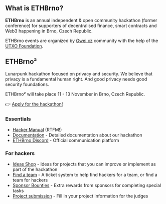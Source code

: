 ## What is ETHBrno?

**ETHBrno** is an annual independent & open community hackathon (former conference) for supporters of decentralised finance, smart contracts and Web3 happening in Brno, Czech Republic.

ETHBrno events are organized by [Gwei.cz](http://gwei.cz/) community with the help of the [UTXO Foundation](https://utxo.foundation/).


## ETHBrno²

Lunarpunk hackathon focused on privacy and security. We believe that privacy is a fundamental human right. And good privacy needs good security foundations.

ETHBrno² will take place 11 - 13 November in Brno, Czech Republic.

👉 [Apply for the hackathon!](https://join.ethbrno.cz)

### Essentials

* [Hacker Manual](https://docs.ethbrno.cz/events/2022/hacker-manual) (RTFM!)
* [Documentation](https://docs.ethbrno.cz/) - Detailed documentation about our hackathon
* [ETHBrno Discord](https://discord.com/invite/qTCka7qtPZ) - Official communication platform

### For hackers

* [Ideas Shop](https://app.dework.xyz/ethbrno/ideas-shop) - Ideas for projects that you can improve or implement as part of the hackathon
* [Find a team](https://app.dework.xyz/ethbrno/eb-or-find-a-team-44886) - A ticket system to help find hackers for a team, or find a team for hackers
* [Sponsor Bounties](https://app.dework.xyz/ethbrno/eb-or-sponsor-bounti) - Extra rewards from sponsors for completing special tasks
* [Project submission](https://ethbrno.devfolio.co/) - Fill in your project information for the judges

